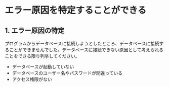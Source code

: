 # エラー原因を特定することができる

## 1. エラー原因の特定

プログラムからデータベースに接続しようとしたところ、データベースに接続することができませんでした。データベースに接続できない原因として考えられることをできる限り列挙してください。

- データベースが起動していない
- データベースのユーザー名やパスワードが間違っている
- アクセス権限がない

